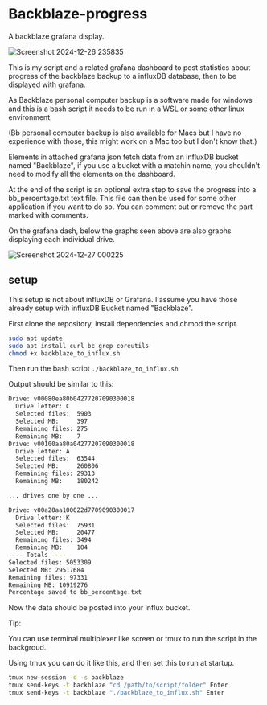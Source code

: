# Backblaze-progress

A backblaze grafana display.

![Screenshot 2024-12-26 235835](https://github.com/user-attachments/assets/e90aa52a-9a95-4c7e-850a-0831a7da1208)

This is my script and a related grafana dashboard to post statistics about progress of the backblaze backup to a influxDB database, then to be displayed with grafana.

As Backblaze personal computer backup is a software made for windows and this is a bash script it needs to be run in a WSL or some other linux environment.

(Bb personal computer backup is also available for Macs but I have no experience with those, this might work on a Mac too but I don't know that.)

Elements in attached grafana json fetch data from an influxDB bucket named "Backblaze", if you use a bucket with a matchin name, you shouldn't need to modify all the elements on the dashboard.

At the end of the script is an optional extra step to save the progress into a bb_percentage.txt text file.
This file can then be used for some other application if you want to do so.
You can comment out or remove the part marked with comments.

On the grafana dash, below the graphs seen above are also graphs displaying each individual drive.

![Screenshot 2024-12-27 000225](https://github.com/user-attachments/assets/d738dda0-7c38-49d3-94cb-44d2dbf6db24)

## setup

This setup is not about influxDB or Grafana. I assume you have those already setup with influxDB Bucket named "Backblaze".

First clone the repository, install dependencies and chmod the script.

```bash
sudo apt update
sudo apt install curl bc grep coreutils
chmod +x backblaze_to_influx.sh
```

Then run the bash script `./backblaze_to_influx.sh`

Output should be similar to this:

```bash
Drive: v00080ea80b04277207090300018
  Drive letter: C
  Selected files:  5903
  Selected MB:     397
  Remaining files: 275
  Remaining MB:    7
Drive: v00100aa80a04277207090300018
  Drive letter: A
  Selected files:  63544
  Selected MB:     260806
  Remaining files: 29313
  Remaining MB:    180242

... drives one by one ...

Drive: v00a20aa100022d7709090300017
  Drive letter: K
  Selected files:  75931
  Selected MB:     20477
  Remaining files: 3494
  Remaining MB:    104
---- Totals ----
Selected files: 5053309
Selected MB: 29517684
Remaining files: 97331
Remaining MB: 10919276
Percentage saved to bb_percentage.txt
```

Now the data should be posted into your influx bucket.

Tip:

You can use terminal multiplexer like screen or tmux to run the script in the backgroud.

Using tmux you can do it like this, and then set this to run at startup.

```bash
tmux new-session -d -s backblaze
tmux send-keys -t backblaze "cd /path/to/script/folder" Enter
tmux send-keys -t backblaze "./backblaze_to_influx.sh" Enter
```
